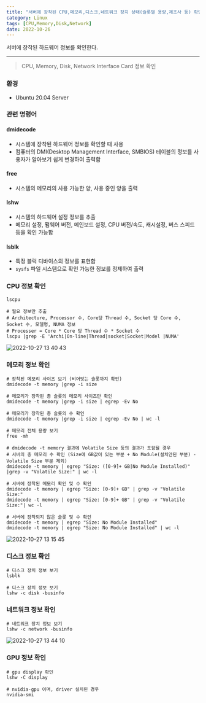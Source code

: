 ```yaml
---
title: "서버에 장착된 CPU,메모리,디스크,네트워크 장치 상태(슬롯별 용량,제조사 등) 확인하기"
category: Linux
tags: [CPU,Memory,Disk,Network]
date: 2022-10-26
---
```


서버에 장착된 하드웨어 정보를 확인한다.

------  

> CPU, Memory, Disk, Network Interface Card 정보 확인  

### 환경
- Ubuntu 20.04 Server

### 관련 명령어  

#### dmidecode
- 시스템에 장착된 하드웨어 정보를 확인할 때 사용
- 컴퓨터의 DMI(Desktop Management Interface, SMBIOS) 테이블의 정보를 사용자가 알아보기 쉽게 변경하여 출력함  

#### free
- 시스템의 메모리의 사용 가능한 양, 사용 중인 양을 출력

#### lshw
- 시스템의 하드웨어 설정 정보를 추출
- 메모리 설정, 펌웨어 버전, 메인보드 설정, CPU 버전/속도, 캐시설정, 버스 스피드 등을 확인 가능함

#### lsblk
- 특정 블럭 디바이스의 정보를 표현함
- `sysfs` 파일 시스템으로 확인 가능한 정보를 정제하여 출력


### CPU 정보 확인
```shell
lscpu

# 필요 정보만 추출
# Architecture, Processor 수, Core당 Thread 수, Socket 당 Core 수, Socket 수, 모델명, NUMA 정보
# Processer = Core * Core 당 Thread 수 * Socket 수
lscpu |grep -E 'Archi|On-line|Thread|socket|Socket|Model |NUMA'
```

![2022-10-27 13 40 43](https://user-images.githubusercontent.com/76153041/198193272-fca3526b-c86a-4dc6-a1ac-a958f9d9cc3b.png)  


### 메모리 정보 확인

```shell
# 장착된 메모리 사이즈 보기 (비어잇는 슬롯까지 확인)
dmidecode -t memory |grep -i size

# 메모리가 장착된 총 슬롯의 메모리 사이즈만 확인
dmidecode -t memory |grep -i size | egrep -Ev No

# 메모리가 장착된 총 슬롯의 수 확인
dmidecode -t memory |grep -i size | egrep -Ev No | wc -l

# 메모리 전체 용량 보기
free -mh

# dmidecode -t memory 결과에 Volatile Size 등의 결과가 포함될 경우
# 서버의 총 메모리 수 확인 (Size에 GB값이 있는 부분 + No Module(설치안된 부분) - Volatile Size 부분 제외)
dmidecode -t memory | egrep "Size: ([0-9]+ GB|No Module Installed)" |grep -v "Volatile Size:" | wc -l

# 서버에 장착된 메모리 확인 및 수 확인
dmidecode -t memory | egrep "Size: [0-9]+ GB" | grep -v "Volatile Size:"
dmidecode -t memory | egrep "Size: [0-9]+ GB" | grep -v "Volatile Size:"| wc -l

# 서버에 장착되지 않은 슬롯 및 수 확인
dmidecode -t memory | egrep "Size: No Module Installed"
dmidecode -t memory | egrep "Size: No Module Installed" | wc -l
```

![2022-10-27 13 15 45](https://user-images.githubusercontent.com/76153041/198190125-d0cf6441-4bc3-4acd-b5eb-f4c6acc96fc2.png)


### 디스크 정보 확인

```shell
# 디스크 장치 정보 보기
lsblk 

# 디스크 장치 정보 보기
lshw -c disk -businfo
```

### 네트워크 정보 확인  

```shell
# 네트워크 장치 정보 보기
lshw -c network -businfo
```

![2022-10-27 13 44 10](https://user-images.githubusercontent.com/76153041/198193433-2e10005b-9618-4583-a2af-9b49607e5d90.png)


### GPU 정보 확인

```shell
# gpu display 확인
lshw -C display

# nvidia-gpu 이며, driver 설치된 경우
nvidia-smi
```